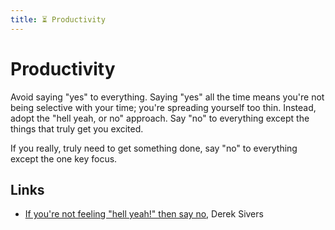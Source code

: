 ```yaml
---
title: ⏳ Productivity
---
```

# Productivity

Avoid saying "yes" to everything. Saying "yes" all the time means you're not
being selective with your time; you're spreading yourself too thin. Instead,
adopt the "hell yeah, or no" approach. Say "no" to everything except the things
that truly get you excited.

If you really, truly need to get something done, say "no" to everything except
the one key focus.

## Links

- [If you're not feeling "hell yeah!" then say no](https://sive.rs/hyn), Derek
  Sivers
